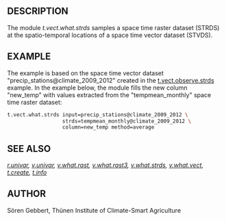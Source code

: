 ## DESCRIPTION

The module *t.vect.what.strds* samples a space time raster dataset
(STRDS) at the spatio-temporal locations of a space time vector dataset
(STVDS).

## EXAMPLE

The example is based on the space time vector dataset
"precip_stations@climate_2009_2012" created in the
[t.vect.observe.strds](t.vect.observe.strds.md) example. In the example
below, the module fills the new column "new_temp" with values extracted
from the "tempmean_monthly" space time raster dataset:

```sh
t.vect.what.strds input=precip_stations@climate_2009_2012 \
                  strds=tempmean_monthly@climate_2009_2012 \
                  column=new_temp method=average
```

## SEE ALSO

*[r.univar](r.univar.md), [v.univar](v.univar.md),
[v.what.rast](v.what.rast.md), [v.what.rast3](v.what.rast3.md),
[v.what.strds](v.what.strds.md), [v.what.vect](v.what.vect.md),
[t.create](t.create.md), [t.info](t.info.md)*

## AUTHOR

Sören Gebbert, Thünen Institute of Climate-Smart Agriculture
